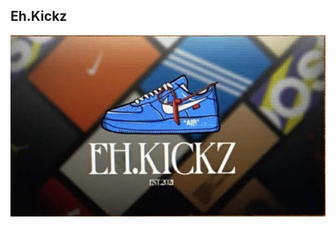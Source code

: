 <!DOCTYPE html>
<html>
<head>

</head>
<body>

<h2>Eh.Kickz</h2>

<p></p>

<img src="/images/business%20card.jpg" alt="business card">

</body>
</html>

